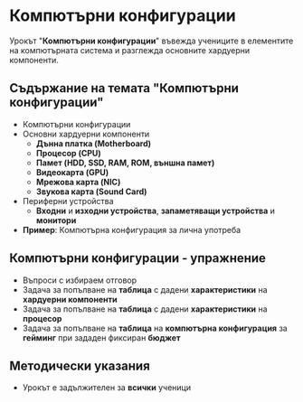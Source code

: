 # Компютърни конфигурации

Урокът "**Компютърни конфигурации**" въвежда учениците в елементите на компютърната система и разглежда основните хардуерни компоненти.

## Съдържание на темата "Компютърни конфигурации"
  - Компютърни конфигурации
  - Основни хардуерни компоненти
    - **Дънна платка (Motherboard)**
    - **Процесор (CPU)**
    - **Памет (HDD, SSD, RAM, ROM, външна памет)**
    - **Видеокарта (GPU)**
    - **Мрежова карта (NIC)**
    - **Звукова карта (Sound Card)**
  - Периферни устройства
    - **Входни** и **изходни устройства**, **запаметяващи устройства** и **монитори**
  - **Пример**: Компютърна конфигурация за лична употреба

## Компютърни конфигурации - упражнение
- Въпроси с избираем отговор
- Задача за попълване на **таблица** с дадени **характеристики** на **хардуерни компоненти**
- Задача за попълване на **таблица** с дадени **характеристики** на **процесор**
- Задача за попълване на **таблица** на **компютърна конфигурация** за **гейминг** при зададен фиксиран **бюджет**

## Методически указания
  - Урокът е задължителен за **всички** ученици
